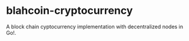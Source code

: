 # blahcoin-cryptocurrency
A block chain cyptocurrency implementation with decentralized nodes in Go!.
